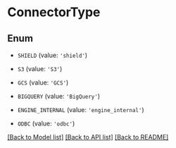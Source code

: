 # ConnectorType


## Enum

* `SHIELD` (value: `'shield'`)

* `S3` (value: `'S3'`)

* `GCS` (value: `'GCS'`)

* `BIGQUERY` (value: `'BigQuery'`)

* `ENGINE_INTERNAL` (value: `'engine_internal'`)

* `ODBC` (value: `'odbc'`)

[[Back to Model list]](../README.md#documentation-for-models) [[Back to API list]](../README.md#documentation-for-api-endpoints) [[Back to README]](../README.md)


